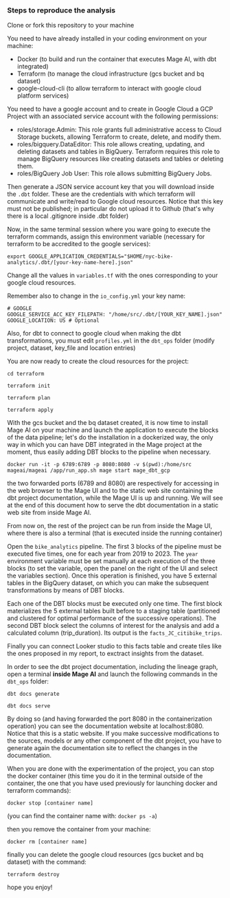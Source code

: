 ### Steps to reproduce the analysis

Clone or fork this repository to your machine

You need to have already installed in your coding environment on your machine:

* Docker (to build and run the container that executes Mage AI, with dbt integrated)
* Terraform (to manage the cloud infrastructure (gcs bucket and bq dataset)
* google-cloud-cli (to allow terraform to interact with google cloud platform services)

You need to have a google account and to create in Google Cloud a GCP Project with an associated service account with the following permissions:

* roles/storage.Admin: This role grants full administrative access to Cloud Storage buckets, allowing Terraform to create, delete, and modify them.
* roles/bigquery.DataEditor: This role allows creating, updating, and deleting datasets and tables in BigQuery. Terraform requires this role to manage BigQuery resources like creating datasets and tables or deleting them.
* roles/BigQuery Job User: This role allows submitting BigQuery Jobs.

Then generate a JSON service account key that you will download inside the `.dbt` folder. These are the credentials with which terraform will communicate and write/read to Google cloud resources. Notice that this key must not be published; in particular do not upload it to Github (that's why there is a local .gitignore inside .dbt folder)

Now, in the same terminal session where you ware going to execute the terraform commands, assign this environment variable (necessary for terraform to be accredited to the google services):

`export GOOGLE_APPLICATION_CREDENTIALS="$HOME/nyc-bike-analytics/.dbt/[your-key-name-here].json"`

Change all the values in `variables.tf` with the ones corresponding to your google cloud resources.

Remember also to change in the `io_config.yml` your key name:

```
# GOOGLE
GOOGLE_SERVICE_ACC_KEY_FILEPATH: "/home/src/.dbt/[YOUR_KEY_NAME].json"
GOOGLE_LOCATION: US # Optional
```

Also, for dbt to connect to google cloud when making the dbt transformations, you must edit `profiles.yml` in the `dbt_ops` folder (modify project, dataset, key_file and location entries)

You are now ready to create the cloud resources for the project:

`cd terraform`

`terraform init`

`terraform plan`

`terraform apply`

With the gcs bucket and the bq dataset created, it is now time to install Mage AI on your machine and launch the application to execute the blocks of the data pipeline; let's do the installation in a dockerized way, the only way in which you can have DBT integrated in the Mage project at the moment, thus easily adding DBT blocks to the pipeline when necessary.

`docker run -it -p 6789:6789 -p 8080:8080 -v $(pwd):/home/src mageai/mageai /app/run_app.sh mage start mage_dbt_gcp`

the two forwarded ports (6789 and 8080) are respectively for accessing in the web browser to the Mage UI and to the static web site containing the dbt project documentation, while the Mage UI is up and running. We will see at the end of this document how to serve the dbt documentation in a static web site from inside Mage AI.

From now on, the rest of the project can be run from inside the Mage UI, where there is also a terminal (that is executed inside the running container)

Open the `bike_analytics` pipeline. The first 3 blocks of the pipeline must be executed five times, one for each year from 2019 to 2023. The `year `environment variable must be set manually at each execution of the three blocks (to set the variable, open the panel on the right of the UI and select the variables section). Once this operation is finished, you have 5 external tables in the BigQuery dataset, on which you can make the subsequent transformations by means of DBT blocks.

Each one of the DBT blocks must be executed only one time. The first block materializes the 5 external tables built before to a staging table (partitioned and clustered for optimal performance of the successive operations). The second DBT block select the columns of interest for the analysis and add a calculated column (trip_duration). Its output is the `facts_JC_citibike_trips`.

Finally you can connect Looker studio to this facts table and create tiles like the ones proposed in my report, to exctract insights from the dataset.

In order to see the dbt project documentation, including the lineage graph, open a terminal **inside Mage AI** and launch the following commands in the `dbt_ops` folder:

`dbt docs generate`

`dbt docs serve`

By doing so (and having forwarded the port 8080 in the containerization operation) you can see the documentation website at localhost:8080. Notice that this is a static website. If you make successive modifications to the sources, models or any other component of the dbt project, you have to generate again the documentation site to reflect the changes in the documentation.

When you are done with the experimentation of the project, you can stop the docker container (this time you do it in the terminal outside of the container, the one that you have used previously for launching docker and terraform commands):

`docker stop [container name] `

(you can find the container name with: `docker ps -a`)

then you remove the container from your machine:

`docker rm [container name]`

finally you can delete the google cloud resources (gcs bucket and bq dataset) with the command:

`terraform destroy`

hope you enjoy!
